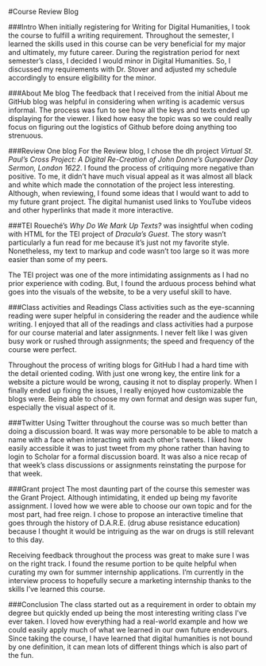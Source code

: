 #Course Review Blog

###Intro
When initially registering for Writing for Digital Humanities, I took the course to fulfill a writing requirement. Throughout the semester, I learned the skills used in this course can be very beneficial for my major and ultimately, my future career. During the registration period for next semester’s class, I decided I would minor in Digital Humanities. So, I discussed my requirements with Dr. Stover and adjusted my schedule accordingly to ensure eligibility for the minor.

###About Me blog
The feedback that I received from the initial About me GitHub blog was helpful in considering when writing is academic versus informal. The process was fun to see how all the keys and texts ended up displaying for the viewer. I liked how easy the topic was so we could really focus on figuring out the logistics of Github before doing anything too strenuous. 

###Review One blog
For the Review blog, I chose the dh project _Virtual St. Paul’s Cross Project: A Digital Re-Creation of John Donne’s Gunpowder Day Sermon, London 1622_. I found the process of critiquing more negative than positive. To me, it didn’t have much visual appeal as it was almost all black and white which made the connotation of the project less interesting. Although, when reviewing, I found some ideas that I would want to add to my future grant project. The digital humanist used links to YouTube videos and other hyperlinks that made it more interactive.

###TEI
Roueché’s _Why Do We Mark Up Texts?_ was insightful when coding with HTML for the TEI project of _Dracula’s Guest_. The story wasn’t particularly a fun read for me because it’s just not my favorite style. Nonetheless, my text to markup and code wasn’t too large so it was more easier than some of my peers. 

The TEI project was one of the more intimidating assignments as I had no prior experience with coding. But, I found the arduous process behind what goes into the visuals of the website, to be a very useful skill to have.

###Class activities and Readings
Class activities such as the eye-scanning reading were super helpful in considering the reader and the audience while writing. I enjoyed that all of the readings and class activities had a purpose for our course material and later assignments. I never felt like I was given busy work or rushed through assignments; the speed and frequency of the course were perfect.

Throughout the process of writing blogs for GitHub I had a hard time with the detail oriented coding. With just one wrong key, the entire link for a website a picture would be wrong, causing it not to display properly. When I finally ended up fixing the issues, I really enjoyed how customizable the blogs were. Being able to choose my own format and design was super fun, especially the visual aspect of it.

###Twitter
Using Twitter throughout the course was so much better than doing a discussion board. It was way more personable to be able to match a name with a face when interacting with each other's tweets. I liked how easily accessible it was to just tweet from my phone rather than having to login to Scholar for a formal discussion board. It was also a nice recap of that week’s class discussions or assignments reinstating the purpose for that week.

###Grant project
The most daunting part of the course this semester was the Grant Project. Although intimidating, it ended up being my favorite assignment. I loved how we were able to choose our own topic and for the most part, had free reign. I chose to propose an interactive timeline that goes through the history of D.A.R.E. (drug abuse resistance education) because I thought it would be intriguing as the war on drugs is still relevant to this day.

Receiving feedback throughout the process was great to make sure I was on the right track. I found the resume portion to be quite helpful when curating my own for summer internship applications. I’m currently in the interview process to hopefully secure a marketing internship thanks to the skills I’ve learned this course.

###Conclusion
The class started out as a requirement in order to obtain my degree but quickly ended up being the most interesting writing class I've ever taken. I loved how everything had a real-world example and how we could easily apply much of what we learned in our own future endevours. Since taking the course, I have learned that digital humanities is not bound by one definition, it can mean lots of different things which is also part of the fun.
